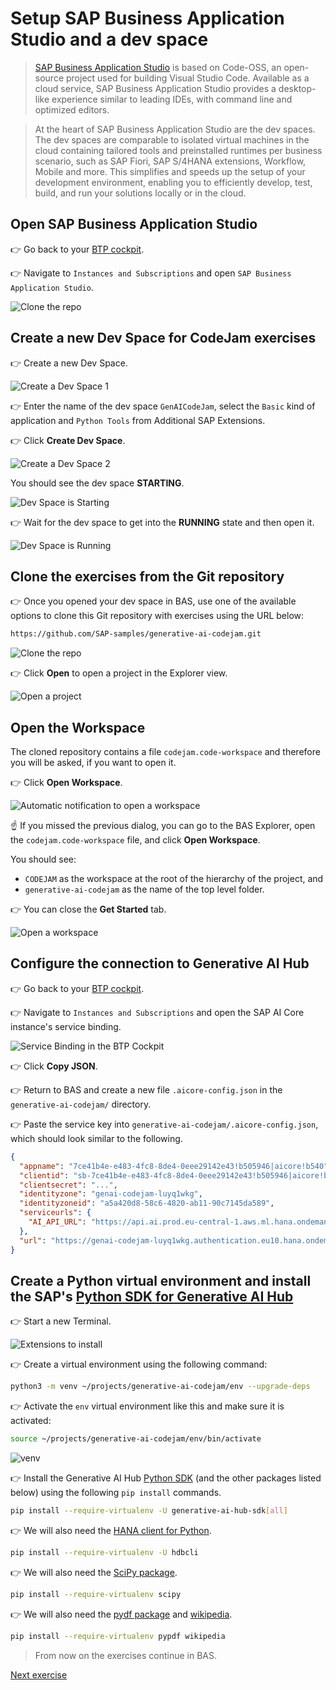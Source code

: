 # Setup SAP Business Application Studio and a dev space
> [SAP Business Application Studio](https://help.sap.com/docs/bas/sap-business-application-studio/what-is-sap-business-application-studio) is based on Code-OSS, an open-source project used for building Visual Studio Code. Available as a cloud service, SAP Business Application Studio provides a desktop-like experience similar to leading IDEs, with command line and optimized editors.

> At the heart of SAP Business Application Studio are the dev spaces. The dev spaces are comparable to isolated virtual machines in the cloud containing tailored tools and preinstalled runtimes per business scenario, such as SAP Fiori, SAP S/4HANA extensions, Workflow, Mobile and more. This simplifies and speeds up the setup of your development environment, enabling you to efficiently develop, test, build, and run your solutions locally or in the cloud.

## Open SAP Business Application Studio
👉 Go back to your [BTP cockpit](https://emea.cockpit.btp.cloud.sap/cockpit).

👉 Navigate to `Instances and Subscriptions` and open `SAP Business Application Studio`.

![Clone the repo](images/BTP_cockpit_BAS.png)


## Create a new Dev Space for CodeJam exercises

👉 Create a new Dev Space.

![Create a Dev Space 1](images/bas.png)

👉 Enter the name of the dev space `GenAICodeJam`, select the `Basic` kind of application and `Python Tools` from Additional SAP Extensions.

👉 Click **Create Dev Space**.

![Create a Dev Space 2](images/create_dev_space.png)

You should see the dev space **STARTING**.

![Dev Space is Starting](images/dev_starting.png)

👉 Wait for the dev space to get into the **RUNNING** state and then open it.

![Dev Space is Running](images/dev_running.png)

## Clone the exercises from the Git repository

👉 Once you opened your dev space in BAS, use one of the available options to clone this Git repository with exercises using the URL below:

```sh
https://github.com/SAP-samples/generative-ai-codejam.git
```

![Clone the repo](images/clone_git.png)

👉 Click **Open** to open a project in the Explorer view.

![Open a project](images/clone_git_2.png)

## Open the Workspace

The cloned repository contains a file `codejam.code-workspace` and therefore you will be asked, if you want to open it. 

👉 Click **Open Workspace**.

![Automatic notification to open a workspace](images/open_workspace.png)

☝️ If you missed the previous dialog, you can go to the BAS Explorer, open the `codejam.code-workspace` file, and click **Open Workspace**.

You should see:
* `CODEJAM` as the workspace at the root of the hierarchy of the project, and
* `generative-ai-codejam` as the name of the top level folder.

👉 You can close the **Get Started** tab.

![Open a workspace](images/workspace.png)

## Configure the connection to Generative AI Hub

👉 Go back to your [BTP cockpit](https://emea.cockpit.btp.cloud.sap/cockpit).

👉 Navigate to `Instances and Subscriptions` and open the SAP AI Core instance's service binding.

![Service Binding in the BTP Cockpit](images/service_binding.png)

👉 Click **Copy JSON**.

👉 Return to BAS and create a new file `.aicore-config.json` in the `generative-ai-codejam/` directory.

👉 Paste the service key into `generative-ai-codejam/.aicore-config.json`, which should look similar to the following.

```json
{
  "appname": "7ce41b4e-e483-4fc8-8de4-0eee29142e43!b505946|aicore!b540",
  "clientid": "sb-7ce41b4e-e483-4fc8-8de4-0eee29142e43!b505946|aicore!b540",
  "clientsecret": "...",
  "identityzone": "genai-codejam-luyq1wkg",
  "identityzoneid": "a5a420d8-58c6-4820-ab11-90c7145da589",
  "serviceurls": {
    "AI_API_URL": "https://api.ai.prod.eu-central-1.aws.ml.hana.ondemand.com"
  },
  "url": "https://genai-codejam-luyq1wkg.authentication.eu10.hana.ondemand.com"
}
```

## Create a Python virtual environment and install the SAP's [Python SDK for Generative AI Hub](https://pypi.org/project/generative-ai-hub-sdk/)

👉 Start a new Terminal.

![Extensions to install](images/start_terminal.png)

👉 Create a virtual environment using the following command:

```bash
python3 -m venv ~/projects/generative-ai-codejam/env --upgrade-deps
```

👉 Activate the `env` virtual environment like this and make sure it is activated:

```bash
source ~/projects/generative-ai-codejam/env/bin/activate
```

![venv](images/venv.png)

👉 Install the Generative AI Hub [Python SDK](https://pypi.org/project/generative-ai-hub-sdk/) (and the other packages listed below) using the following `pip install` commands.

```bash
pip install --require-virtualenv -U generative-ai-hub-sdk[all]
```

👉 We will also need the [HANA client for Python](https://pypi.org/project/hdbcli/).

```bash
pip install --require-virtualenv -U hdbcli
```

👉 We will also need the [SciPy package](https://pypi.org/project/scipy/).

```bash
pip install --require-virtualenv scipy
```

👉 We will also need the [pydf package](https://pypi.org/project/pypdf/) and [wikipedia](https://pypi.org/project/wikipedia/).

```bash
pip install --require-virtualenv pypdf wikipedia
```

<!-- 👉 And [LangChain Experimental](https://pypi.org/project/langchain-experimental/).

```bash
pip install --require-virtualenv generative-ai-hub-sdk[all] langchain-experimental
```-->


> From now on the exercises continue in BAS.

[Next exercise](03-prompt-llm.ipynb)
